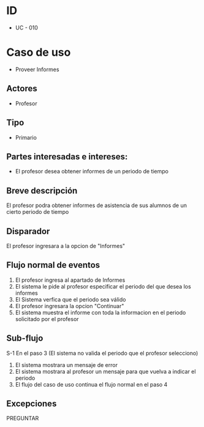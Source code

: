 # ID
 - UC - 010
   
# Caso de uso
 * Proveer Informes
   
## Actores
 * Profesor
   
## Tipo 
 * Primario

## Partes interesadas e intereses:
- El profesor desea obtener informes de un periodo de tiempo

## Breve descripción
El profesor podra obtener informes de asistencia de sus alumnos de un cierto periodo de tiempo

## Disparador
El profesor ingresara a la opcion de "Informes"

## Flujo normal de eventos
1. El profesor ingresa al apartado de Informes
2. El sistema le pide al profesor especificar el periodo del que desea los informes
3. El Sistema verfica que el periodo sea válido 
4. El profesor ingresara la opcion "Continuar" 
5. El sistema muestra el informe con toda la informacion en el periodo solicitado por el profesor 

## Sub-flujo
S-1 En el paso 3 (El sistema no valida el periodo que el profesor selecciono)
 1. El sistema mostrara un mensaje de error
 2. El sistema mostrara al profesor un mensaje para que vuelva a indicar el periodo
 3. El flujo del caso de uso continua el flujo normal en el paso 4

## Excepciones
PREGUNTAR
  
